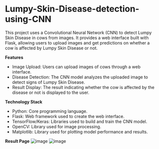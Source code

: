 # Lumpy-Skin-Disease-detection-using-CNN
This project uses a Convolutional Neural Network (CNN) to detect Lumpy Skin Disease in cows from images. It provides a web interface built with Flask, allowing users to upload images and get predictions on whether a cow is affected by Lumpy Skin Disease or not.

**Features**
- Image Upload: Users can upload images of cows through a web interface.
- Disease Detection: The CNN model analyzes the uploaded image to detect signs of Lumpy Skin Disease.
- Result Display: The result indicating whether the cow is affected by the disease or not is displayed to the user.

**Technology Stack**
- Python: Core programming language.
- Flask: Web framework used to create the web interface.
- TensorFlow/Keras: Libraries used to build and train the CNN model.
- OpenCV: Library used for image processing.
- Matplotlib: Library used for plotting model performance and results.

**Result Page**
![image](https://github.com/ganeshlmdawda/Lumpy-Skin-Disease-detection-using-CNN/assets/110297511/7d955e0e-b89c-40ce-a4f5-49f2e76532a6)
![image](https://github.com/ganeshlmdawda/Lumpy-Skin-Disease-detection-using-CNN/assets/110297511/29dd06cf-0fec-4ffd-beca-2d894f64e733)


